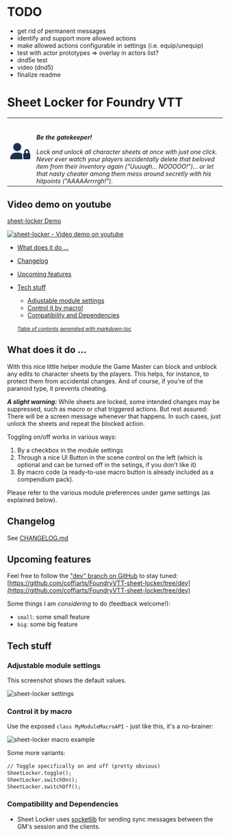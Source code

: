 # TODO
- get rid of permanent messages
- identify and support more allowed actions
- make allowed actions configurable in settings (i.e. equip/unequip)
- test with actor prototypes => overlay in actors list?
- dnd5e test
- video (dnd5)
- finalize readme

# Sheet Locker for Foundry VTT
<table style="border:0">
  <tr>
    <td><img src="src/sheet-locker/artwork/user-lock-solid.svg" width="200" alt="Sheet Locker Logo"/></td>
    <td><span style="color:#da6502"></span><br/>
        <br/>
        <i><strong>Be the gatekeeper!</strong><br/>
          <br/>
          Lock and unlock all character sheets at once with just one click.<br/>
          Never ever watch your players accidentally delete that beloved item from their inventory again ("Uuuugh... NOOOOO!")... 
          or let that nasty cheater among them mess around secretly with his hitpoints ("AAAAArrrrgh!").</i>
    </td>
  </tr>
</table>

## Video demo on youtube
[sheet-locker Demo](https://youtu.be/sheet-locker)

[<img src="src/sheet-locker/artwork/sheet-locker-video-thumb.png" alt="sheet-locker - Video demo on youtube" width="600"/>](https://youtu.be/sheet-locker)

- [What does it do ...](#what-does-it-do-)
- [Changelog](#changelog)
- [Upcoming features](#upcoming-features)
- [Tech stuff](#tech-stuff)
  * [Adjustable module settings](#adjustable-module-settings)
  * [Control it by macro!](#control-it-by-macro)
  * [Compatibility and Dependencies](#compatibility-and-dependencies)

  <small><i><a href='http://ecotrust-canada.github.io/markdown-toc/'>Table of contents generated with markdown-toc</a></i></small>

## What does it do ...
With this nice little helper module the Game Master can block and unblock any edits to character sheets by the players.
This helps, for instance, to protect them from accidental changes.
And of course, if you're of the paranoid type, it prevents cheating.

***A slight warning:*** While sheets are locked, some intended changes may be suppressed, such as macro or chat triggered actions. But rest assured: There will be a screen message whenever that happens.
In such cases, just unlock the sheets and repeat the blocked action.

Toggling on/off works in various ways:
1. By a checkbox in the module settings 
2. Through a nice UI Button in the scene control on the left (which is optional and can be turned off in the setings, if you don't like it)
3. By macro code (a ready-to-use macro button is already included as a compendium pack).
 
Please refer to the various module preferences under game settings (as explained below).

## Changelog
See [CHANGELOG.md](CHANGELOG.md)

## Upcoming features
Feel free to follow the ["dev" branch on GitHub](https://github.com/coffiarts/FoundryVTT-sheet-locker/tree/dev) to stay tuned: [https://github.com/coffiarts/FoundryVTT-sheet-locker/tree/dev](https://github.com/coffiarts/FoundryVTT-sheet-locker/tree/dev)

Some things I am *considering* to do (feedback welcome!):

- `small`: some small feature
- `big`: some big feature

## Tech stuff
### Adjustable module settings
This screenshot shows the default values.

<img src="src/sheet-locker/artwork/sheet-locker-settings.png" alt="sheet-locker settings"/>

### Control it by macro
Use the exposed `class MyModuleMacroAPI` - just like this, it's a no-brainer:

<img src="src/sheet-locker/artwork/sheet-locker-toggle-macro.png" alt="sheet-locker macro example"/>

Some more variants:

    // Toggle specifically on and off (pretty obvious)
    SheetLocker.toggle();
    SheetLocker.switchOn();
    SheetLocker.switchOff();

### Compatibility and Dependencies
- Sheet Locker uses [socketlib](https://github.com/manuelVo/foundryvtt-socketlib) for sending sync messages between the GM's session and the clients.
